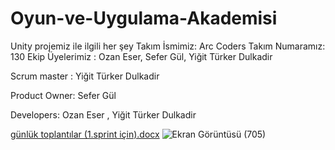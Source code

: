 # Oyun-ve-Uygulama-Akademisi
Unity projemiz ile ilgili her şey
Takım İsmimiz: Arc Coders
Takım Numaramız: 130
Ekip Üyelerimiz :  Ozan Eser, Sefer Gül, Yiğit Türker Dulkadir

Scrum master : Yiğit Türker Dulkadir

Product Owner: Sefer Gül

Developers: Ozan Eser , Yiğit Türker Dulkadir


[günlük toplantılar (1.sprint için).docx](https://github.com/yittudu/Oyun-ve-Uygulama-Akademisi/files/8647024/gunluk.toplantilar.1.sprint.icin.docx)
![Ekran Görüntüsü (705)](https://user-images.githubusercontent.com/55927138/167298282-f860025e-34fe-4faa-987e-4ba31e5c029b.png)
